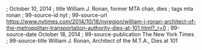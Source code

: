 ; October 10, 2014
; title William J. Ronan, former MTA chair, dies
; tags mta ronan
; 99-source-id nyt
; 99-source-url https://www.nytimes.com/2014/10/18/nyregion/william-j-ronan-architect-of-the-metropolitan-transportation-authority-dies-at-101.html?_r=0
; 99-source-date October 18, 2014
; 99-source-publication The New York Times
; 99-source-title William J. Ronan, Architect of the M.T.A., Dies at 101
